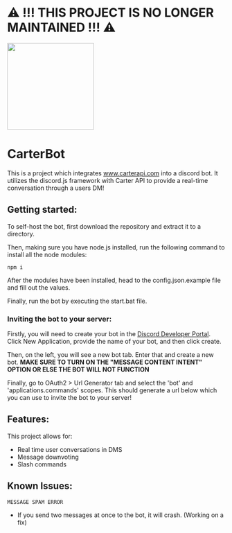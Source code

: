 # ⚠️ !!! THIS PROJECT IS NO LONGER MAINTAINED !!! ⚠️

<a href="https://www.carterapi.com"><img src="https://151297354-files.gitbook.io/~/files/v0/b/gitbook-x-prod.appspot.com/o/spaces%2FciRkFwFdI6llRRifmbqJ%2Fuploads%2FrWJk4wUxapMwAgqOV3Np%2FBUILT-WITH-CARTER.svg?alt=media&token=32f7a446-b9b8-4ded-9263-1c11158c9c2f" style="width: 200px;" /></a>

# CarterBot
This is a project which integrates www.carterapi.com into a discord bot. It utilizes the discord.js framework with Carter API to provide a real-time conversation through a users DM!

## Getting started:
To self-host the bot, first download the repository and extract it to a directory.

Then, making sure you have node.js installed, run the following command to install all the node modules:
```
npm i
```
After the modules have been installed, head to the config.json.example file and fill out the values.

Finally, run the bot by executing the start.bat file.

### Inviting the bot to your server:
Firstly, you will need to create your bot in the [Discord Developer Portal](https://discord.com/developers/applications/). Click New Application, provide the name of your bot, and then click create.

Then, on the left, you will see a new bot tab. Enter that and create a new bot.
**MAKE SURE TO TURN ON THE "MESSAGE CONTENT INTENT" OPTION OR ELSE THE BOT WILL NOT FUNCTION**

Finally, go to OAuth2 > Url Generator tab and select the 'bot' and 'applications.commands' scopes. This should generate a url below which you can use to invite the bot to your server!

## Features:
This project allows for:
- Real time user conversations in DMS
- Message downvoting
- Slash commands

## Known Issues:

```MESSAGE SPAM ERROR```
- If you send two messages at once to the bot, it will crash. (Working on a fix)
